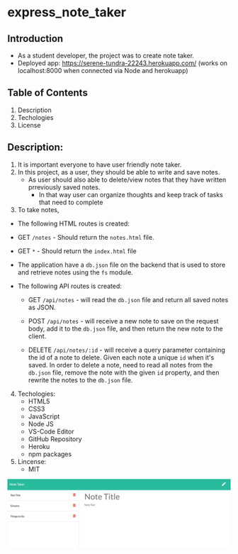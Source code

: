 # express_note_taker

## Introduction

- As a student developer, the project was to create note taker.
- Deployed app: https://serene-tundra-22243.herokuapp.com/ (works on localhost:8000 when connected via Node and herokuapp)

## Table of Contents

1.  Description
2.  Techologies
3.  License

## Description:

1.  It is important everyone to have user friendly note taker.
2.  In this project, as a user, they should be able to write and save notes.
    - As user should also able to delete/view notes that they have written prreviously saved notes.
      - In that way user can organize thoughts and keep track of tasks that need to complete
3.  To take notes,

- The following HTML routes is created:

- GET `/notes` - Should return the `notes.html` file.

- GET `*` - Should return the `index.html` file

- The application have a `db.json` file on the backend that is used to store and retrieve notes using the `fs` module.

- The following API routes is created:

  - GET `/api/notes` - will read the `db.json` file and return all saved notes as JSON.

  - POST `/api/notes` - will receive a new note to save on the request body, add it to the `db.json` file, and then return the new note to the client.

  - DELETE `/api/notes/:id` - will receive a query parameter containing the id of a note to delete. Given each note a unique `id` when it's saved. In order to delete a note, need to read all notes from the `db.json` file, remove the note with the given `id` property, and then rewrite the notes to the `db.json` file.

4.  Techologies:
    - HTML5
    - CSS3
    - JavaScript
    - Node JS
    - VS-Code Editor
    - GitHub Repository
    - Heroku
    - npm packages
5.  Lincense:
    - MIT

![](./Note_taker_screenshot.png)

